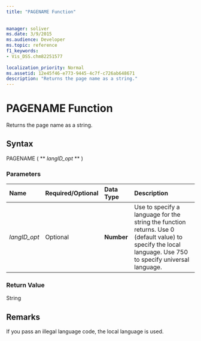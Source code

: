 ```yaml
---
title: "PAGENAME Function"
 
 
manager: soliver
ms.date: 3/9/2015
ms.audience: Developer
ms.topic: reference
f1_keywords:
- Vis_DSS.chm82251577
 
localization_priority: Normal
ms.assetid: 12e45f46-e773-9445-4c7f-c726ab648671
description: "Returns the page name as a string."
---
```


# PAGENAME Function

Returns the page name as a string.
  
## Syntax

PAGENAME ( ** *langID_opt* ** ) 
  
### Parameters

|**Name**|**Required/Optional**|**Data Type**|**Description**|
|:-----|:-----|:-----|:-----|
| _langID_opt_ <br/> |Optional  <br/> |**Number** <br/> |Use to specify a language for the string the function returns. Use 0 (default value) to specify the local language. Use 750 to specify universal language.  <br/> |
   
### Return Value

String
  
## Remarks

If you pass an illegal language code, the local language is used.
  

